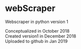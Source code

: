# webScraper
Webscraper in python version 1

Conceptualized in October 2018  
Created version1 in December 2018  
Uploaded to github in Jan 2019

